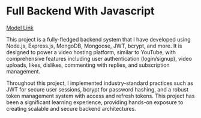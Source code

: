# Full Backend With Javascript

[Model Link](https://app.eraser.io/workspace/t2w5UY3kDuzs3f6woShh?origin=share)

This project is a fully-fledged backend system that I have developed using Node.js, Express.js, MongoDB, Mongoose, JWT, bcrypt, and more. It is designed to power a video hosting platform, similar to YouTube, with comprehensive features including user authentication (login/signup), video uploads, likes, dislikes, commenting with replies, and subscription management.

Throughout this project, I implemented industry-standard practices such as JWT for secure user sessions, bcrypt for password hashing, and a robust token management system with access and refresh tokens. This project has been a significant learning experience, providing hands-on exposure to creating scalable and secure backend architectures.
